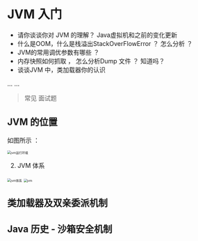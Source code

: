 # JVM 入门

- 请你谈谈你对 JVM 的理解？ Java虚拟机和之前的变化更新
- 什么是OOM，什么是栈溢出StackOverFlowError ？ 怎么分析 ？
- JVM的常用调优参数有哪些 ？
- 内存快照如何抓取 ， 怎么分析Dump 文件 ？ 知道吗？
- 谈谈JVM 中，类加载器你的认识

... ... 

> 常见 面试题

 ## JVM 的位置

如图所示 ：

<img src="D:\typora\JAVA-MD\JVMImage\jvm运行环境.png" alt="jvm运行环境" style="zoom:50%;" />





2. JVM 体系

<img src="D:\typora\JAVA-MD\JVMImage\jvm体系.png" alt="jvm体系" style="zoom:50%;" />







 

<img src="D:\typora\JAVA-MD\JVMImage\jvm.png" alt="jvm" style="zoom:50%;" />





## 类加载器及双亲委派机制

















## Java 历史 - 沙箱安全机制































